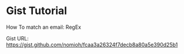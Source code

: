 # Gist Tutorial

How To match an email: RegEx

Gist URL: https://gist.github.com/nomioh/fcaa3a26324f7decb8a80a5e390d25b1
